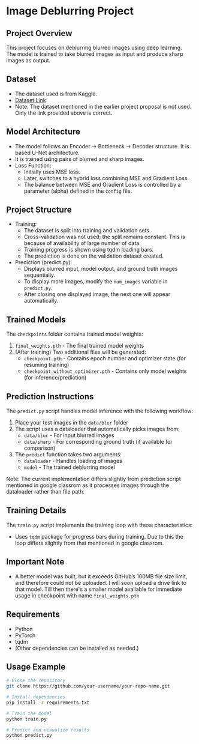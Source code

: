 # Image Deblurring Project

## Project Overview
This project focuses on deblurring blurred images using deep learning.  
The model is trained to take blurred images as input and produce sharp images as output.

## Dataset
- The dataset used is from Kaggle.  
- [Dataset Link](https://www.kaggle.com/datasets/emrehakanerdemir/face-deblurring-dataset-using-celeba)
- Note: The dataset mentioned in the earlier project proposal is not used. Only the link provided above is correct.

## Model Architecture
- The model follows an Encoder → Bottleneck → Decoder structure. It is based U-Net architecture.
- It is trained using pairs of blurred and sharp images.
- Loss Function:
  - Initially uses MSE loss.
  - Later, switches to a hybrid loss combining MSE and Gradient Loss.
  - The balance between MSE and Gradient Loss is controlled by a parameter (alpha) defined in the `config` file.

## Project Structure
- Training:
  - The dataset is split into training and validation sets.
  - Cross-validation was not used; the split remains constant. This is because of availability of large number of data.
  - Training progress is shown using tqdm loading bars.
  - The prediction is done on the validation dataset created.
- Prediction (predict.py):
  - Displays blurred input, model output, and ground truth images sequentially.
  - To display more images, modify the `num_images` variable in `predict.py`.
  - After closing one displayed image, the next one will appear automatically.
 
    
 ## Trained Models

The `checkpoints` folder contains trained model weights:

1. `final_weights.pth` - The final trained model weights
2. (After training) Two additional files will be generated:
   - `checkpoint.pth` - Contains epoch number and optimizer state (for resuming training)
   - `checkpoint_without_optimizer.pth` - Contains only model weights (for inference/prediction)

## Prediction Instructions

The `predict.py` script handles model inference with the following workflow:

1. Place your test images in the `data/blur` folder
2. The script uses a dataloader that automatically picks images from:
   - `data/blur` - For input blurred images
   - `data/sharp` - For corresponding ground truth (if available for comparison)
3. The `predict` function takes two arguments:
   - `dataloader` - Handles loading of images
   - `model` - The trained deblurring model

Note: The current implementation differs slightly from prediction script mentioned in google classrom as it processes images through the dataloader rather than file path.

## Training Details

The `train.py` script implements the training loop with these characteristics:

- Uses `tqdm` package for progress bars during training. Due to this the loop differs slightly from that mentioned in google classrom.


## Important Note
- A better model was built, but it exceeds GitHub’s 100MB file size limit, and therefore could not be uploaded. I will soon upload a drive link to that model. Till then there's a smaller model available for immediate usage in checkpoint with name `final_weights.pth`

## Requirements
- Python 
- PyTorch
- tqdm
- (Other dependencies can be installed as needed.)

## Usage Example
```bash
# Clone the repository
git clone https://github.com/your-username/your-repo-name.git

# Install dependencies
pip install -r requirements.txt

# Train the model
python train.py

# Predict and visualize results
python predict.py
